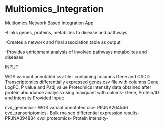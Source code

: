 # Multiomics_Integration
Multiomics Network Based Integration App

-Links genes, proteins, metablites to disease and pathways

-Creates a network and final association table as output

-Provides enrichment analysis of involved pathways metabolites and diseases

INPUT:

WGS varinant annotated csv file- containing columns Gene and CADD
Transcriptomics differentially expressed genes csv file with columns Gene, LogFC, P value and Padj value
Proteomics intensity data obtained after protein abundunce analysis using maxquant with colums- Gene, Protein/ID and Intensity
Provided Input:

cvd_genomics- WGS variant annotated csv- PRJNA264546
cvd_transcriptomics- Bulk rna seq differential expression results- PRJNA394884
cvd_proteomics- Protein intensity-
